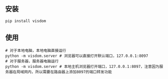 ## 安装
```shell
pip install visdom
```
## 使用
```shell
# 对于本地电脑，本地电脑直接运行
python -m visdom.server # 浏览器可以直接打开默认端口，127.0.0.1:8097
# 对于服务器，服务器电脑运行
python -m visdom.server # 本地主机浏览器打开端口，127.0.0.1:8097，注意因为服务器在局域网内，所以需要在路由器上添加8097的端口转发功能


```